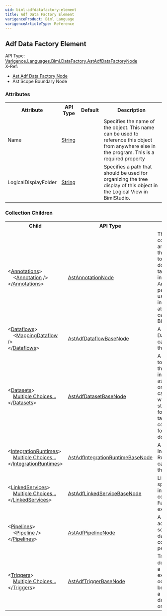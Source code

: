 ```yaml
---
uid: biml-adfdatafactory-element
title: Adf Data Factory Element
varigenceProduct: Biml Language
varigenceArticleType: Reference
---
```

## Adf Data Factory Element<div class="AssemblyInfoGroup"><div class="CrossReferenceGroup"><div class="CrossReferenceHeader">API Type:</div><div class="CrossReferenceValue"><a href="../api-reference/Varigence.Languages.Biml.DataFactory.AstAdfDataFactoryNode.html">Varigence.Languages.Biml.DataFactory.AstAdfDataFactoryNode</a></div></div><div class="CrossReferenceGroup"><div class="CrossReferenceHeader">X-Ref:</div><ul class="xrefRow"><li><a class='xref' href ="Varigence.Languages.Biml.DataFactory.AstAdfDataFactoryNode.html">Ast Adf Data Factory Node</a></li><li><span>Ast Scope Boundary Node</span></li></ul></div></div><div class="AttributeGroup"><h3>Attributes</h3><table id="AttributeList" class="AttributeList"><tbody><tr><th class="AttributeNameColumnHeader">Attribute</th><th class="AttributeTypeColumnHeader">API Type</th><th class="AttributeDefaultColumnHeader">Default</th><th class="AttributeSummaryColumnHeader">Description</th></tr><tr class="ad0"><td class="AttributeName">Name</td><td class="AttributeType"><a href="https://msdn.microsoft.com/en-us/library/System.String.aspx">String</a></td><td class="AttributeDefault">&nbsp;</td><td class="AttributeSummary"><div class ="SummaryItem">Specifies the name of the object.  This name can be used to reference this object from anywhere else in the program. This is a required property</div></td></tr><tr class="ad1"><td class="AttributeName">LogicalDisplayFolder</td><td class="AttributeType"><a href="https://msdn.microsoft.com/en-us/library/System.String.aspx">String</a></td><td class="AttributeDefault">&nbsp;</td><td class="AttributeSummary"><div class ="SummaryItem">Specifies a path that should be used for organizing the tree display of this object in the Logical View in BimlStudio. </div></td></tr></tbody></table></div><div class="ChildGroup">### Collection Children<table id="ChildList" class="ChildList"><tbody><tr><th class="ChildNameColumnHeader">Child</th><th class="ChildTypeColumnHeader">API Type</th><th class="ChildSummaryColumnHeader">Description</th></tr><tr class="cd0"><td class="ChildName"><span class="punc">&lt;</span><a href=Varigence.Languages.Biml.AstNode_Annotations.html">Annotations</a><span class="punc">&gt;</span><br />&nbsp;&nbsp;&nbsp;&nbsp;<span class="punc">&lt;</span><a href=Varigence.Languages.Biml.AstAnnotationNode.html">Annotation</a> <span class="punc">/&gt;</span><br /><span class="punc">&lt;/</span><a href=Varigence.Languages.Biml.AstNode_Annotations.html">Annotations</a><span class="punc">&gt;</span></td><td class="ChildType"><a href="../api-reference/Varigence.Languages.Biml.AstAnnotationNode.html">AstAnnotationNode</a></td><td class="ChildSummary"><div class ="SummaryItem">This is a collection of annotation items that can be used to specify documentation, tags, or other information.  Annotations are particularly useful for storing information about nodes that can be used by BimlScript code. </div></td></tr><tr class="cd1"><td class="ChildName"><span class="punc">&lt;</span><a href=Varigence.Languages.Biml.DataFactory.AstAdfDataFactoryNode_Dataflows.html">Dataflows</a><span class="punc">&gt;</span><br />&nbsp;&nbsp;&nbsp;&nbsp;<span class="punc">&lt;</span><a href=Varigence.Languages.Biml.DataFactory.AstAdfMappingDataflowNode.html">MappingDataflow</a> <span class="punc">/&gt;</span><br /><span class="punc">&lt;/</span><a href=Varigence.Languages.Biml.DataFactory.AstAdfDataFactoryNode_Dataflows.html">Dataflows</a><span class="punc">&gt;</span></td><td class="ChildType"><a href="../api-reference/Varigence.Languages.Biml.DataFactory.AstAdfDataflowBaseNode.html">AstAdfDataflowBaseNode</a></td><td class="ChildSummary"><div class ="SummaryItem">A collection of Dataflows that can be used by the Data Factory. </div></td></tr><tr class="cd0"><td class="ChildName"><span class="punc">&lt;</span><a href=Varigence.Languages.Biml.DataFactory.AstAdfDataFactoryNode_Datasets.html">Datasets</a><span class="punc">&gt;</span><br />&nbsp;&nbsp;&nbsp;&nbsp;<a href=Varigence.Languages.Biml.DataFactory.AstAdfDataFactoryNode_Datasets.html">Multiple Choices...</a><br /><span class="punc">&lt;/</span><a href=Varigence.Languages.Biml.DataFactory.AstAdfDataFactoryNode_Datasets.html">Datasets</a><span class="punc">&gt;</span></td><td class="ChildType"><a href="../api-reference/Varigence.Languages.Biml.DataFactory.AstAdfDatasetBaseNode.html">AstAdfDatasetBaseNode</a></td><td class="ChildSummary"><div class ="SummaryItem">A dataset points to the data that the user will use in their activities as either inputs or outputs. They can utilize data within different storage systems, for example tables, containers, files, folders or documents. </div></td></tr><tr class="cd1"><td class="ChildName"><span class="punc">&lt;</span><a href=Varigence.Languages.Biml.DataFactory.AstAdfDataFactoryNode_IntegrationRuntimes.html">IntegrationRuntimes</a><span class="punc">&gt;</span><br />&nbsp;&nbsp;&nbsp;&nbsp;<a href=Varigence.Languages.Biml.DataFactory.AstAdfDataFactoryNode_IntegrationRuntimes.html">Multiple Choices...</a><br /><span class="punc">&lt;/</span><a href=Varigence.Languages.Biml.DataFactory.AstAdfDataFactoryNode_IntegrationRuntimes.html">IntegrationRuntimes</a><span class="punc">&gt;</span></td><td class="ChildType"><a href="../api-reference/Varigence.Languages.Biml.DataFactory.AstAdfIntegrationRuntimeBaseNode.html">AstAdfIntegrationRuntimeBaseNode</a></td><td class="ChildSummary"><div class ="SummaryItem">A collection of Integration Runtimes that can be used by the Data Factory. </div></td></tr><tr class="cd0"><td class="ChildName"><span class="punc">&lt;</span><a href=Varigence.Languages.Biml.DataFactory.AstAdfDataFactoryNode_LinkedServices.html">LinkedServices</a><span class="punc">&gt;</span><br />&nbsp;&nbsp;&nbsp;&nbsp;<a href=Varigence.Languages.Biml.DataFactory.AstAdfDataFactoryNode_LinkedServices.html">Multiple Choices...</a><br /><span class="punc">&lt;/</span><a href=Varigence.Languages.Biml.DataFactory.AstAdfDataFactoryNode_LinkedServices.html">LinkedServices</a><span class="punc">&gt;</span></td><td class="ChildType"><a href="../api-reference/Varigence.Languages.Biml.DataFactory.AstAdfLinkedServiceBaseNode.html">AstAdfLinkedServiceBaseNode</a></td><td class="ChildSummary"><div class ="SummaryItem">Linked Services specify pertinent information to connect the Data Factory to the external entities. </div></td></tr><tr class="cd1"><td class="ChildName"><span class="punc">&lt;</span><a href=Varigence.Languages.Biml.DataFactory.AstAdfDataFactoryNode_Pipelines.html">Pipelines</a><span class="punc">&gt;</span><br />&nbsp;&nbsp;&nbsp;&nbsp;<span class="punc">&lt;</span><a href=Varigence.Languages.Biml.DataFactory.AstAdfPipelineNode.html">Pipeline</a> <span class="punc">/&gt;</span><br /><span class="punc">&lt;/</span><a href=Varigence.Languages.Biml.DataFactory.AstAdfDataFactoryNode_Pipelines.html">Pipelines</a><span class="punc">&gt;</span></td><td class="ChildType"><a href="../api-reference/Varigence.Languages.Biml.DataFactory.AstAdfPipelineNode.html">AstAdfPipelineNode</a></td><td class="ChildSummary"><div class ="SummaryItem">A collection of activities, linked services, and datasets that combine to perform a task. </div></td></tr><tr class="cd0"><td class="ChildName"><span class="punc">&lt;</span><a href=Varigence.Languages.Biml.DataFactory.AstAdfDataFactoryNode_Triggers.html">Triggers</a><span class="punc">&gt;</span><br />&nbsp;&nbsp;&nbsp;&nbsp;<a href=Varigence.Languages.Biml.DataFactory.AstAdfDataFactoryNode_Triggers.html">Multiple Choices...</a><br /><span class="punc">&lt;/</span><a href=Varigence.Languages.Biml.DataFactory.AstAdfDataFactoryNode_Triggers.html">Triggers</a><span class="punc">&gt;</span></td><td class="ChildType"><a href="../api-reference/Varigence.Languages.Biml.DataFactory.AstAdfTriggerBaseNode.html">AstAdfTriggerBaseNode</a></td><td class="ChildSummary"><div class ="SummaryItem">Triggers determine when a pipeline execution should occur, this can be time based (ie a certain time of day/week/month) or event based. </div></td></tr></tbody></table></div>